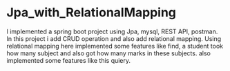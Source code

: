 # Jpa_with_RelationalMapping

I implemented a spring boot project using Jpa, mysql, REST API, postman. In this project i add CRUD operation and also add relational mapping. Using relational mapping here implemented some features like find, a student took how many subject and also got how many marks in these subjects.
also implemented some features like this quiery.
